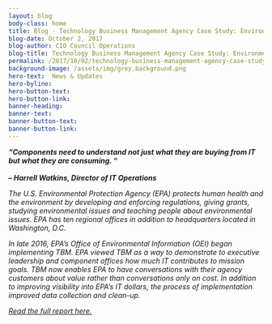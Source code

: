 ```yaml
---
layout: blog
body-class: home
title: Blog - Technology Business Management Agency Case Study: Environmental Protection Agency (EPA)
blog-date: October 2, 2017
blog-author: CIO Council Operations	
blog-title: Technology Business Management Agency Case Study: Environmental Protection Agency (EPA)
permalink: /2017/10/02/technology-business-management-agency-case-study-environmental-protection-agency-epa/
background-image: /assets/img/grey.background.png
hero-text:  News & Updates
hero-byline:
hero-button-text: 
hero-button-link: 
banner-heading: 
banner-text: 
banner-button-text: 
banner-button-link: 
---
```

<b><I>
“Components need to understand not just what they are buying from IT but what they are consuming. “
<BR><BR>
– Harrell Watkins, Director of IT Operations
</b>
 

The U.S. Environmental Protection Agency (EPA) protects human health and the environment by developing and enforcing regulations, giving grants, studying environmental issues and teaching people about environmental issues. EPA has ten regional offices in addition to headquarters located in Washington, D.C.

In late 2016, EPA’s Office of Environmental Information (OEI) began implementing TBM. EPA viewed TBM as a way to demonstrate to executive leadership and component offices how much IT contributes to mission goals. TBM now enables EPA to have conversations with their agency customers about value rather than conversations only on cost. In addition to improving visibility into EPA’s IT dollars, the process of implementation improved data collection and clean-up.

<A HREF="https://s3.amazonaws.com/sitesusa/wp-content/uploads/sites/1151/2017/10/TBM-EPA-Case-Study.pdf">Read the full report here.</A>
